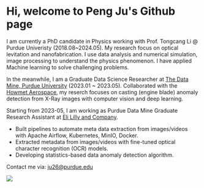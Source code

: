 # Hi, welcome to Peng Ju's Github page
I am currently a PhD candidate in Physics working with Prof. Tongcang Li @ Purdue Univeristy (2018.08~2024.05). My research focus on optical levitation and nanofabrication. I use data analysis and numerical simulation, image processing to understand the physics phenomenon. I have applied Machine learning to solve challenging problems.   

In the meanwhile, I am a Graduate Data Science Researcher at [The Data Mine, Purdue University](https://datamine.purdue.edu/) (2023.01 ~ 2023.05). Collaborated with the [Howmet Aerospace](https://www.howmet.com/), my reserch focuses on casting (engine blade) anomaly detection from X-Ray images with computer vision and deep learning.

Starting from 2023-05, I am working as Purdue Data Mine Graduate Research Assistant at [Eli Lilly and Company](https://www.lilly.com/).

- Built pipelines to automate meta data extraction from images/videos with Apache Airflow, Kubernetes, MinIO, Docker.
- Extracted metadata from images/videos with fine-tuned optical character recognition (OCR) models.
- Developing statistics-based data anomaly detection algorithm.

Contact me via: ju26@purdue.edu

![](https://komarev.com/ghpvc/?username=peng-ju&label=PROFILE+VIEWS)

<!---
% Data analysis and numerical simulation are powerful tools to understand the physics phenomenon.

peng-ju/peng-ju is a ✨ special ✨ repository because its `README.md` (this file) appears on your GitHub profile.
You can click the Preview link to take a look at your changes.
--->
